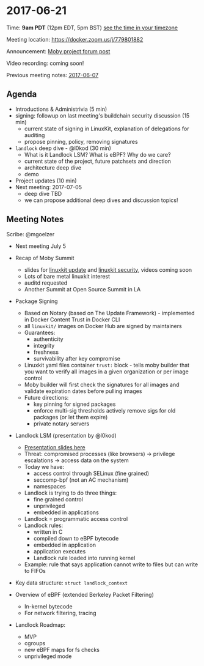 # 2017-06-21
Time: **9am PDT** (12pm EDT, 5pm BST) [see the time in your timezone](https://www.timeanddate.com/worldclock/fixedtime.html?msg=Linuxkit+Security+SIG&iso=20170621T09&p1=224)

Meeting location: https://docker.zoom.us/j/779801882

Announcement: [Moby project forum post](https://forums.mobyproject.org/t/2017-06-21-linuxkit-security-sig-meeting/74)

Video recording: coming soon!

Previous meeting notes: [2017-06-07](2017-06-07.md)

## Agenda
- Introductions & Administrivia (5 min)
- signing: followup on last meeting's buildchain security discussion (15 min)
  - current state of signing in LinuxKit, explanation of delegations for auditing
  - propose pinning, policy, removing signatures
- `landlock` deep dive - @l0kod (30 min)
  - What is it Landlock LSM? What is eBPF? Why do we care?
  - current state of the project, future patchsets and direction
  - architecture deep dive
  - demo
- Project updates (10 min)
- Next meeting: 2017-07-05
  - deep dive TBD
  - we can propose additional deep dives and discussion topics!

## Meeting Notes
Scribe: @mgoelzer

- Next meeting July 5

- Recap of Moby Summit
  - slides for [linuxkit update](https://docs.google.com/presentation/d/1Y4ZI2r-O8NNp3geq0Q_Ud07YnhTX6G7Q2T_iaeWnAME/edit#slide=id.g1e55e362fb_0_0) and [linuxkit security](https://docs.google.com/presentation/d/1ld5nUgPKMEwaiR7EgGPJeJU29YZkww8e_9Aa1ONSXvs/edit), videos coming soon
  - Lots of bare metal linuxkit interest
  - auditd requested
  - Another Summit at Open Source Summit in LA

- Package Signing
  - Based on Notary (based on The Update Framework) - implemented in Docker Content Trust in Docker CLI
  - all `linuxkit/` images on Docker Hub are signed by maintainers
  - Guarantees:
    - authenticity
    - integrity
    - freshness
    - survivability after key compromise
  - Linuxkit yaml files container `trust:` block - tells moby builder that you want to verify all images in a given organization or per image control
  - Moby builder will first check the signatures for all images and validate expiration dates before pulling images
  - Future directions:
    - key pinning for signed packages
    - enforce multi-sig thresholds
    actively remove sigs for old packages (or let them expire)
    - private notary servers

- Landlock LSM (presentation by @l0kod)
  - [Presentation slides here](https://landlock-lsm.github.io/talks/2017-06-21_landlock-linuxkit-sig.pdf)
  - Threat:  compromised processes (like browsers) -> privilege escalations -> access data on the system
  - Today we have:
    - access control through SELinux (fine grained)
    - seccomp-bpf (not an AC mechanism)
    - namespaces
  - Landlock is trying to do three things:
    - fine grained control
    - unprivileged
    - embedded in applications
  - Landlock = programmatic access control
  - Landlock rules:
    - written in C
    - compiled down to eBPF bytecode
    - embedded in application
    - application executes
    - Landlock rule loaded into running kernel
  - Example:  rule that says application cannot write to files but can write to FIFOs
- Key data structure:  `struct landlock_context`
- Overview of eBPF (extended Berkeley Packet Filtering)
  - In-kernel bytecode
  - For network filtering, tracing
- Landlock Roadmap:
  - MVP
  - cgroups
  - new eBPF maps for fs checks
  - unprivileged mode
